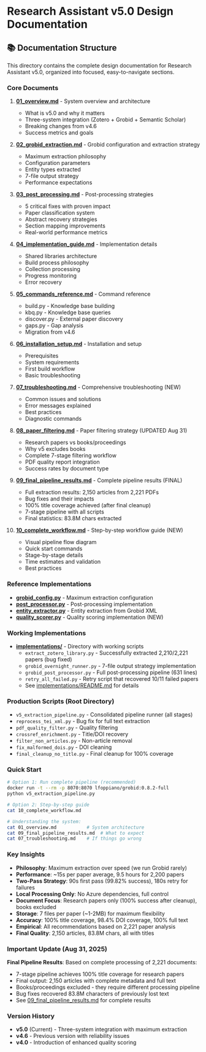 # Research Assistant v5.0 Design Documentation

## 📚 Documentation Structure

This directory contains the complete design documentation for Research Assistant v5.0, organized into focused, easy-to-navigate sections.

### Core Documents

1. **[01_overview.md](01_overview.md)** - System overview and architecture
   - What is v5.0 and why it matters
   - Three-system integration (Zotero + Grobid + Semantic Scholar)
   - Breaking changes from v4.6
   - Success metrics and goals

2. **[02_grobid_extraction.md](02_grobid_extraction.md)** - Grobid configuration and extraction strategy
   - Maximum extraction philosophy
   - Configuration parameters
   - Entity types extracted
   - 7-file output strategy
   - Performance expectations

3. **[03_post_processing.md](03_post_processing.md)** - Post-processing strategies
   - 5 critical fixes with proven impact
   - Paper classification system
   - Abstract recovery strategies
   - Section mapping improvements
   - Real-world performance metrics

4. **[04_implementation_guide.md](04_implementation_guide.md)** - Implementation details
   - Shared libraries architecture
   - Build process philosophy
   - Collection processing
   - Progress monitoring
   - Error recovery

5. **[05_commands_reference.md](05_commands_reference.md)** - Command reference
   - build.py - Knowledge base building
   - kbq.py - Knowledge base queries
   - discover.py - External paper discovery
   - gaps.py - Gap analysis
   - Migration from v4.6

6. **[06_installation_setup.md](06_installation_setup.md)** - Installation and setup
   - Prerequisites
   - System requirements
   - First build workflow
   - Basic troubleshooting

7. **[07_troubleshooting.md](07_troubleshooting.md)** - Comprehensive troubleshooting (NEW)
   - Common issues and solutions
   - Error messages explained
   - Best practices
   - Diagnostic commands

8. **[08_paper_filtering.md](08_paper_filtering.md)** - Paper filtering strategy (UPDATED Aug 31)
   - Research papers vs books/proceedings
   - Why v5 excludes books
   - Complete 7-stage filtering workflow
   - PDF quality report integration
   - Success rates by document type

9. **[09_final_pipeline_results.md](09_final_pipeline_results.md)** - Complete pipeline results (FINAL)
   - Full extraction results: 2,150 articles from 2,221 PDFs
   - Bug fixes and their impacts
   - 100% title coverage achieved (after final cleanup)
   - 7-stage pipeline with all scripts
   - Final statistics: 83.8M chars extracted

10. **[10_complete_workflow.md](10_complete_workflow.md)** - Step-by-step workflow guide (NEW)
    - Visual pipeline flow diagram
    - Quick start commands
    - Stage-by-stage details
    - Time estimates and validation
    - Best practices

### Reference Implementations

- **[grobid_config.py](grobid_config.py)** - Maximum extraction configuration
- **[post_processor.py](post_processor.py)** - Post-processing implementation
- **[entity_extractor.py](entity_extractor.py)** - Entity extraction from Grobid XML
- **[quality_scorer.py](quality_scorer.py)** - Quality scoring implementation (NEW)

### Working Implementations

- **[implementations/](implementations/)** - Directory with working scripts
  - `extract_zotero_library.py` - Successfully extracted 2,210/2,221 papers (bug fixed)
  - `grobid_overnight_runner.py` - 7-file output strategy implementation
  - `grobid_post_processor.py` - Full post-processing pipeline (631 lines)
  - `retry_all_failed.py` - Retry script that recovered 10/11 failed papers
  - See [implementations/README.md](implementations/README.md) for details

### Production Scripts (Root Directory)
  - `v5_extraction_pipeline.py` - Consolidated pipeline runner (all stages)
  - `reprocess_tei_xml.py` - Bug fix for full text extraction
  - `pdf_quality_filter.py` - Quality filtering
  - `crossref_enrichment.py` - Title/DOI recovery
  - `filter_non_articles.py` - Non-article removal
  - `fix_malformed_dois.py` - DOI cleaning
  - `final_cleanup_no_title.py` - Final cleanup for 100% coverage

### Quick Start

```bash
# Option 1: Run complete pipeline (recommended)
docker run -t --rm -p 8070:8070 lfoppiano/grobid:0.8.2-full
python v5_extraction_pipeline.py

# Option 2: Step-by-step guide
cat 10_complete_workflow.md

# Understanding the system:
cat 01_overview.md           # System architecture
cat 09_final_pipeline_results.md  # What to expect
cat 07_troubleshooting.md    # If things go wrong
```

### Key Insights

- **Philosophy**: Maximum extraction over speed (we run Grobid rarely)
- **Performance**: ~15s per paper average, 9.5 hours for 2,200 papers
- **Two-Pass Strategy**: 90s first pass (99.82% success), 180s retry for failures
- **Local Processing Only**: No Azure dependencies, full control
- **Document Focus**: Research papers only (100% success after cleanup), books excluded
- **Storage**: 7 files per paper (~1-2MB) for maximum flexibility
- **Accuracy**: 100% title coverage, 98.4% DOI coverage, 100% full text
- **Empirical**: All recommendations based on 2,221 paper analysis
- **Final Quality**: 2,150 articles, 83.8M chars, all with titles

### Important Update (Aug 31, 2025)

**Final Pipeline Results**: Based on complete processing of 2,221 documents:
- 7-stage pipeline achieves 100% title coverage for research papers
- Final output: 2,150 articles with complete metadata and full text
- Books/proceedings excluded - they require different processing pipeline
- Bug fixes recovered 83.8M characters of previously lost text
- See [09_final_pipeline_results.md](09_final_pipeline_results.md) for complete results

### Version History

- **v5.0** (Current) - Three-system integration with maximum extraction
- **v4.6** - Previous version with reliability issues
- **v4.0** - Introduction of enhanced quality scoring
